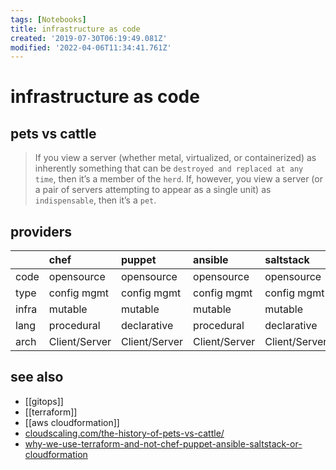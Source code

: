 ```yaml
---
tags: [Notebooks]
title: infrastructure as code
created: '2019-07-30T06:19:49.081Z'
modified: '2022-04-06T11:34:41.761Z'
---
```


# infrastructure as code

## pets vs cattle

> If you view a server (whether metal, virtualized, or containerized) as inherently something that can be `destroyed and replaced at any time`, then it’s a member of the `herd`.
> If, however, you view a server (or a pair of servers attempting to appear as a single unit) as `indispensable`, then it’s a `pet`.


## providers

|       | chef          | puppet        | ansible       | saltstack     | cloudformation  | terraform   | 
|:--    |:--            |:--            |:--            |:--            |:--              |:--          | 
| code  | opensource    | opensource    | opensource    | opensource    | opensource      | opensource  |
| type  | config mgmt   | config mgmt   | config mgmt   | config mgmt   | orchestration   | orchestration |
| infra | mutable       | mutable       | mutable       | mutable       | immutable       | immutable   |
| lang  | procedural    | declarative   | procedural    | declarative   | declarative     | declarative |
| arch  | Client/Server | Client/Server | Client/Server | Client/Server |  Client-Only    | Client-Only |

## see also

- [[gitops]]
- [[terraform]]
- [[aws cloudformation]]
- [cloudscaling.com/the-history-of-pets-vs-cattle/](http://cloudscaling.com/blog/cloud-computing/the-history-of-pets-vs-cattle/)
- [why-we-use-terraform-and-not-chef-puppet-ansible-saltstack-or-cloudformation](https://blog.gruntwork.io/why-we-use-terraform-and-not-chef-puppet-ansible-saltstack-or-cloudformation-7989dad2865c)
